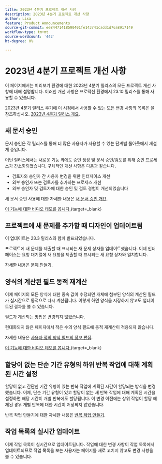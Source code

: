 ```yaml
---
title: 2023년 4분기 프로젝트 개선 사항
description: 2023년 4분기 프로젝트 개선 사항
author: Lisa
feature: Product Announcements
source-git-commit: ee84471418590401fe143741cadd1d76a8917149
workflow-type: tm+mt
source-wordcount: '442'
ht-degree: 0%

---
```


# 2023년 4분기 프로젝트 개선 사항

이 페이지에서는 미리보기 환경에 대한 2023년 4분기 릴리스의 모든 프로젝트 개선 사항에 대해 설명합니다. 이러한 개선 사항은 프로덕션 환경에서 23.10 릴리스를 통해 사용할 수 있습니다.

2023년 4분기 릴리스 주기에 이 시점에서 사용할 수 있는 모든 변경 사항의 목록은 을 참조하십시오. [2023년 4분기 릴리스 개요](/help/quicksilver/product-announcements/product-releases/23-q4-release-activity/23-q4-release-overview.md).

## 새 문서 승인

문서 승인은 각 릴리스를 통해 더 많은 사용자가 사용할 수 있는 단계별 롤아웃에서 재설계 중입니다.

이번 릴리스에서는 새로운 기능 외에도 승인 생성 및 문서 승인/검토를 위해 승인 프로세스가 간소화되었습니다. 구체적인 개선 사항은 다음과 같습니다.

* 검토자와 승인자 간 사용자 변경을 위한 인터페이스 개선
* 외부 승인자 또는 검토자를 추가하는 프로세스 개선
* 외부 승인자 및 검토자에 대한 승인 및 검토 경험이 개선되었습니다

새 문서 승인 사용에 대한 자세한 내용은 [새 문서 승인 개요](/help/quicksilver/review-and-approve-work/document-reviews-and-approvals/document-approvals-overview.md).

[이 기능에 대한 비디오 데모를 봅니다.](https://video.tv.adobe.com/v/3424867){target=_blank}

## 프로젝트에 새 문제를 추가할 때 디자인이 업데이트됨

이 업데이트는 23.3 릴리스와 함께 발표되었습니다.

프로젝트에 새 문제를 제출할 때 표시되는 새 문제 상자를 업데이트했습니다. 이제 인터페이스는 요청 대기열에 새 요청을 제출할 때 표시되는 새 요청 상자와 일치합니다.

자세한 내용은 [문제 만들기](/help/quicksilver/manage-work/issues/manage-issues/create-issues.md).

## 양식의 계산된 필드 동적 재계산

이제 페이지의 모든 양식에 대한 종속 값이 수정되면 개체에 첨부된 양식의 계산된 필드가 실시간으로 동적으로 다시 계산됩니다. 이렇게 하면 양식을 저장하지 않고도 업데이트된 결과를 볼 수 있습니다.

필드가 계산되는 방법은 변경되지 않았습니다.

현대화되지 않은 페이지에서 적은 수의 양식 필드에 동적 재계산이 적용되지 않습니다.

자세한 내용은 [사용자 정의 양식 필드의 정보 편집](/help/quicksilver/workfront-basics/work-with-custom-forms/edit-custom-forms.md).

[이 기능에 대한 비디오 데모를 봅니다.](https://video.tv.adobe.com/v/3422678/){target=_blank}

## 할당이 없는 단순 기간 유형의 하위 반복 작업에 대해 계획된 시간 설정

할당이 없고 간단한 기간 유형이 있는 반복 작업에 계획된 시간이 할당되는 방식을 변경했습니다. 이제, 단순 기간 유형이 있고 할당이 없는 새 반복 작업에 대해 계획된 시간을 설정하면 해당 시간이 개별 반복에도 할당됩니다. 이 변경 이전에는 상위 작업이 할당 해제된 경우 개별 반복에 대한 시간이 저장되지 않았습니다.

반복 작업 만들기에 대한 자세한 내용은 [반복 작업 만들기](/help/quicksilver/manage-work/tasks/create-tasks/create-recurring-tasks.md).

## 작업 목록의 실시간 업데이트

이제 작업 목록이 실시간으로 업데이트됩니다. 작업에 대한 변경 사항이 작업 목록에서 업데이트되므로 작업 목록을 보는 사용자는 페이지를 새로 고치지 않고도 변경 사항을 볼 수 있습니다.
